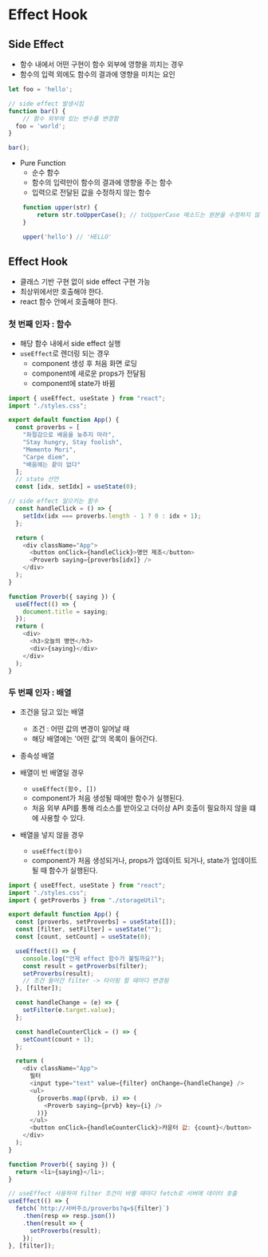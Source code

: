 # Effect Hook

## Side Effect
* 함수 내에서 어떤 구현이 함수 외부에 영향을 끼치는 경우
* 함수의 입력 외에도 함수의 결과에 영향을 미치는 요인

``` javascript
let foo = 'hello';

// side effect 발생시킴
function bar() {
    // 함수 외부에 있는 변수를 변경함
  foo = 'world';
}

bar();
```

* Pure Function
  * 순수 함수
  * 함수의 입력만이 함수의 결과에 영향을 주는 함수
  * 입력으로 전달된 값을 수정하지 않는 함수

``` javascript
    function upper(str) {
        return str.toUpperCase(); // toUpperCase 메소드는 원본을 수정하지 않습니다 (Immutable)
    }

    upper('hello') // 'HELLO'
```

## Effect Hook

* 클래스 기반 구현 없이 side effect 구현 가능
* 최상위에서만 호출해야 한다. 
* react 함수 안에서 호출해야 한다. 
  
### 첫 번째 인자 : 함수

  * 해당 함수 내에서 side effect 실행
  * `useEffect`로 렌더링 되는 경우
    * component 생성 후 처음 화면 로딩
    * component에 새로운 props가 전달됨
    * component에 state가 바뀜
  
``` javascript
import { useEffect, useState } from "react";
import "./styles.css";

export default function App() {
  const proverbs = [
    "좌절감으로 배움을 늦추지 마라",
    "Stay hungry, Stay foolish",
    "Memento Mori",
    "Carpe diem",
    "배움에는 끝이 없다"
  ];
  // state 선언
  const [idx, setIdx] = useState(0);

// side effect 일으키는 함수 
  const handleClick = () => {
    setIdx(idx === proverbs.length - 1 ? 0 : idx + 1);
  };

  return (
    <div className="App">
      <button onClick={handleClick}>명언 제조</button>
      <Proverb saying={proverbs[idx]} />
    </div>
  );
}

function Proverb({ saying }) {
  useEffect(() => {
    document.title = saying;
  });
  return (
    <div>
      <h3>오늘의 명언</h3>
      <div>{saying}</div>
    </div>
  );
}

```

### 두 번째 인자 : 배열

* 조건을 담고 있는 배열
  * 조건 : 어떤 값의 변경이 일어날 때
  * 해당 배열에는 '어떤 값'의 목록이 들어간다. 
* 종속성 배열
  
* 배열이 빈 배열일 경우
  * `useEffect(함수, [])`
  * component가 처음 생성될 때에만 함수가 실행된다. 
  * 처음 외부 API를 통해 리소스를 받아오고 더이상 API 호출이 필요하지 않을 떄에 사용할 수 있다. 
* 배열을 넣지 않을 경우 
  * `useEffect(함수)`
  * component가 처음 생성되거나, props가 업데이트 되거나, state가 업데이트 될 때 함수가 실행된다. 

```javascript
import { useEffect, useState } from "react";
import "./styles.css";
import { getProverbs } from "./storageUtil";

export default function App() {
  const [proverbs, setProverbs] = useState([]);
  const [filter, setFilter] = useState("");
  const [count, setCount] = useState(0);

  useEffect(() => {
    console.log("언제 effect 함수가 불릴까요?");
    const result = getProverbs(filter);
    setProverbs(result);
    // 조건 들어간 filter -> 타이핑 할 때마다 변경됨
  }, [filter]);

  const handleChange = (e) => {
    setFilter(e.target.value);
  };

  const handleCounterClick = () => {
    setCount(count + 1);
  };

  return (
    <div className="App">
      필터
      <input type="text" value={filter} onChange={handleChange} />
      <ul>
        {proverbs.map((prvb, i) => (
          <Proverb saying={prvb} key={i} />
        ))}
      </ul>
      <button onClick={handleCounterClick}>카운터 값: {count}</button>
    </div>
  );
}

function Proverb({ saying }) {
  return <li>{saying}</li>;
}

```
``` javascript
// useEffect 사용하여 filter 조건이 바뀔 때마다 fetch로 서버에 데이터 호출
useEffect(() => {
  fetch(`http://서버주소/proverbs?q=${filter}`)
    .then(resp => resp.json())
    .then(result => {
      setProverbs(result);
    });
}, [filter]);
```